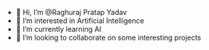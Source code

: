 - 👋 Hi, I’m @Raghuraj Pratap Yadav
- 👀 I’m interested in Artificial Intelligence
- 🌱 I’m currently learning AI
- 💞️ I’m looking to collaborate on some interesting projects

<!---
vladelets-vselennoy/vladelets-vselennoy is a ✨ special ✨ repository because its `README.md` (this file) appears on your GitHub profile.
You can click the Preview link to take a look at your changes.
--->

